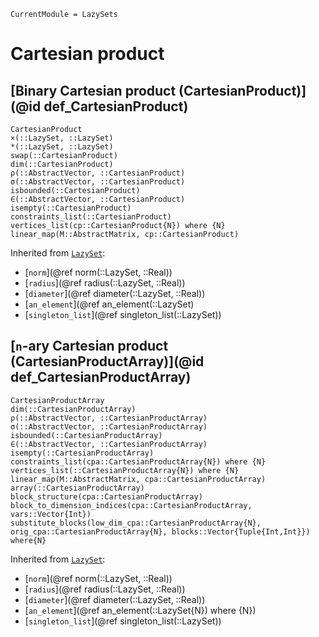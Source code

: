```@meta
CurrentModule = LazySets
```

# Cartesian product

## [Binary Cartesian product (CartesianProduct)](@id def_CartesianProduct)

```@docs
CartesianProduct
×(::LazySet, ::LazySet)
*(::LazySet, ::LazySet)
swap(::CartesianProduct)
dim(::CartesianProduct)
ρ(::AbstractVector, ::CartesianProduct)
σ(::AbstractVector, ::CartesianProduct)
isbounded(::CartesianProduct)
∈(::AbstractVector, ::CartesianProduct)
isempty(::CartesianProduct)
constraints_list(::CartesianProduct)
vertices_list(cp::CartesianProduct{N}) where {N}
linear_map(M::AbstractMatrix, cp::CartesianProduct)
```
Inherited from [`LazySet`](@ref):
* [`norm`](@ref norm(::LazySet, ::Real))
* [`radius`](@ref radius(::LazySet, ::Real))
* [`diameter`](@ref diameter(::LazySet, ::Real))
* [`an_element`](@ref an_element(::LazySet)
* [`singleton_list`](@ref singleton_list(::LazySet))

## [``n``-ary Cartesian product (CartesianProductArray)](@id def_CartesianProductArray)

```@docs
CartesianProductArray
dim(::CartesianProductArray)
ρ(::AbstractVector, ::CartesianProductArray)
σ(::AbstractVector, ::CartesianProductArray)
isbounded(::CartesianProductArray)
∈(::AbstractVector, ::CartesianProductArray)
isempty(::CartesianProductArray)
constraints_list(cpa::CartesianProductArray{N}) where {N}
vertices_list(::CartesianProductArray{N}) where {N}
linear_map(M::AbstractMatrix, cpa::CartesianProductArray)
array(::CartesianProductArray)
block_structure(cpa::CartesianProductArray)
block_to_dimension_indices(cpa::CartesianProductArray, vars::Vector{Int})
substitute_blocks(low_dim_cpa::CartesianProductArray{N}, orig_cpa::CartesianProductArray{N}, blocks::Vector{Tuple{Int,Int}}) where{N}
```
Inherited from [`LazySet`](@ref):
* [`norm`](@ref norm(::LazySet, ::Real))
* [`radius`](@ref radius(::LazySet, ::Real))
* [`diameter`](@ref diameter(::LazySet, ::Real))
* [`an_element`](@ref an_element(::LazySet{N}) where {N})
* [`singleton_list`](@ref singleton_list(::LazySet))
